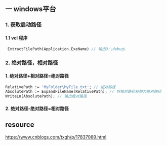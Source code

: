 ## 一  windows平台

### 1. 获取启动路径

#### 1.1  vcl 程序

```pascal
 ExtractFilePath(Application.ExeName) // 输出D:\debug\
```

### 2.  绝对路径，相对路径

#### 1. 绝对路径+相对路径=绝对路径

```pascal
RelativePath := 'MyFolder\MyFile.txt'; // 相对路径
AbsolutePath := ExpandFileName(RelativePath); // 将相对路径转换为绝对路径
WriteLn(AbsolutePath); // 输出绝对路径
```



#### 2. 绝对路径-绝对路径=相对路径


## resource
https://www.cnblogs.com/txgh/p/17837089.html